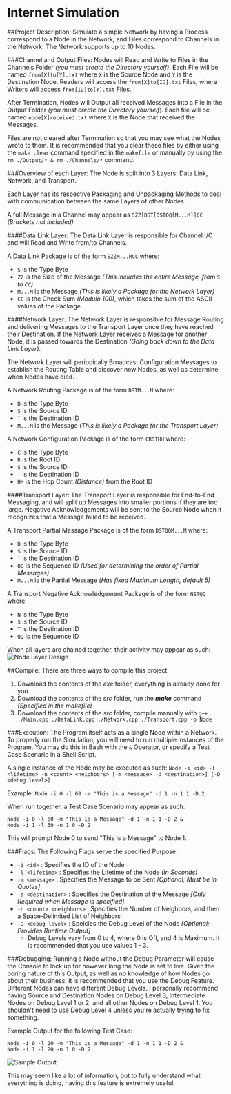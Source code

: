 Internet Simulation
===================

##Project Description:
Simulate a simple Network by having a Process correspond to a Node in the Network, and Files correspond to Channels in the Network. The Network supports up to 10 Nodes.

###Channel and Output Files:
Nodes will Read and Write to Files in the Channels Folder *(you must create the Directory yourself)*. Each File will be named `from[X]to[Y].txt` where `X` is the Source Node and `Y` is the Destination Node. Readers will access the `from[X]to[ID].txt` Files, where Writers will access `from[ID]to[Y].txt` Files.

After Termination, Nodes will Output all received Messages into a File in the Output Folder *(you must create the Directory yourself*). Each file will be named `node[X]received.txt` where `X` is the Node that received the Messages.

Files are not cleared after Termination so that you may see what the Nodes wrote to them. It is recommended that you clear these files by either using the `make clear` command specified in the `makefile` or manually by using the `rm ./Output/* & rm ./Channels/*` command.

###Overview of each Layer:
The Node is split into 3 Layers: Data Link, Network, and Transport.

Each Layer has its respective Packaging and Unpackaging Methods to deal with communication between the same Layers of other Nodes.

A full Message in a Channel may appear as `SZZ[DST[DSTQQ[M...M]]CC` *(Brackets not included)*

####Data Link Layer:
The Data Link Layer is responsible for Channel I/O and will Read and Write from/to Channels.

A Data Link Package is of the form `SZZM...MCC` where:
  - `S` is the Type Byte
  - `ZZ` is the Size of the Message *(This includes the entire Message, from `S` to `CC`)*
  - `M...M` is the Message *(This is likely a Package for the Network Layer)*
  - `CC` is the Check Sum *(Modulo 100)*, which takes the sum of the ASCII values of the Package

####Network Layer:
The Network Layer is responsible for Message Routing and delivering Messages to the Transport Layer once they have reached their Destination. If the Network Layer receives a Message for another Node, it is passed towards the Destination *(Going back down to the Data Link Layer)*.

The Network Layer will periodically Broadcast Configuration Messages to establish the Routing Table and discover new Nodes, as well as determine when Nodes have died.

A Network Routing Package is of the form `DSTM...M` where:
 - `D` is the Type Byte
 - `S` is the Source ID
 - `T` is the Destination ID
 - `M...M` is the Message *(This is likely a Package for the Transport Layer)*

A Network Configuration Package is of the form `CRSTHH` where:
 - `C` is the Type Byte
 - `R` is the Root ID
 - `S` is the Source ID
 - `T` is the Destination ID
 - `HH` is the Hop Count *(Distance)* from the Root ID

####Transport Layer:
The Transport Layer is responsible for End-to-End Messaging, and will split up Messages into smaller portions if they are too large. Negative Acknowledgements will be sent to the Source Node when it recognizes that a Message failed to be received.

A Transport Partial Message Package is of the form `DSTQQM...M` where:
 - `D` is the Type Byte
 - `S` is the Source ID
 - `T` is the Destination ID
 - `QQ` is the Sequence ID *(Used for determining the order of Partial Messages)*
 - `M...M` is the Partial Message *(Has fixed Maximum Length, default 5)*

A Transport Negative Acknowledgement Package is of the form `NSTQQ` where:
 - `N` is the Type Byte
 - `S` is the Source ID
 - `T` is the Destination ID
 - `QQ` is the Sequence ID


When all layers are chained together, their activity may appear as such:
<img src="https://dl.dropboxusercontent.com/u/22054931/Photo%20Dump/Git%20Hub/Internet%20Simulation/Layer%20Design.png" alt="Node Layer Design">

##Compile:
There are three ways to compile this project:<br>
1) Download the contents of the *exe* folder, everything is already done for you.<br>
2) Download the contents of the *src* folder, run the ***make*** command *(Specified in the makefile)*<br>
3) Download the contents of the *src* folder, compile manually with `g++ ./Main.cpp ./DataLink.cpp ./Network.cpp ./Transport.cpp -o Node`

###Execution:
The Program itself acts as a single Node within a Network. To properly run the Simulation, you will need to run multiple instances of the Program. You may do this in Bash with the `&` Operator, or specify a Test Case Scenario in a Shell Script.

A single instance of the Node may be executed as such:
`Node -i <id> -l <lifetime> -n <count> <neighbors> [-m <message> -d <destination>] [-D <debug level>]`

Example:
`Node -i 0 -l 60 -m "This is a Message" -d 1 -n 1 1 -D 2`

When run together, a Test Case Scenario may appear as such:

    Node -i 0 -l 60 -m "This is a Message" -d 1 -n 1 1 -D 2 &
    Node -i 1 -l 60 -n 1 0 -D 2

This will prompt Node 0 to send "This is a Message" to Node 1.

###Flags:
The Following Flags serve the specified Purpose:
 - `-i <id>` : Specifies the ID of the Node
 - `-l <lifetime>` : Specifies the Lifetime of the Node *(In Seconds)*
 - `-m <message>` : Specifies the Message to be Sent *[Optional; Must be in Quotes]*
 - `-d <destination>` : Specifies the Destination of the Message *[Only Required when Message is specified]*
 - `-n <count> <neighbors>` : Specifies the Number of Neighbors, and then a Space-Delimited List of Neighbors
 - `-D <debug level>` : Speicies the Debug Level of the Node *[Optional; Provides Runtime Output]*
    - Debug Levels vary from 0 to 4, where 0 is Off, and 4 is Maximum. It is recommended that you use values 1 - 3.

###Debugging:
Running a Node without the Debug Parameter will cause the Console to lock up for however long the Node is set to live. Given the boring nature of this Output, as well as no knowledge of how Nodes go about their business, it is recommended that you use the Debug Feature. Different Nodes can have different Debug Levels. I personally recommend having Source and Destination Nodes on Debug Level 3, Intermediate Nodes on Debug Level 1 or 2, and all other Nodes on Debug Level 1. You shouldn't need to use Debug Level 4 unless you're actually trying to fix something.

Example Output for the following Test Case:

    Node -i 0 -l 20 -m "This is a Message" -d 1 -n 1 1 -D 2 &
    Node -i 1 -l 20 -n 1 0 -D 2

<img src="https://dl.dropboxusercontent.com/u/22054931/Photo%20Dump/Git%20Hub/Internet%20Simulation/Sample%20Output.png" alt="Sample Output">

This may seem like a lot of information, but to fully understand what everything is doing, having this feature is extremely useful.
